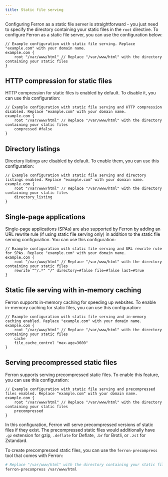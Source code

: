 ```yaml
---
title: Static file serving
---
```


Configuring Ferron as a static file server is straightforward - you just need to specify the directory containing your static files in the `root` directive. To configure Ferron as a static file server, you can use the configuration below:

```kdl
// Example configuration with static file serving. Replace "example.com" with your domain name.
example.com {
    root "/var/www/html" // Replace "/var/www/html" with the directory containing your static files
}
```

## HTTP compression for static files

HTTP compression for static files is enabled by default. To disable it, you can use this configuration:

```kdl
// Example configuration with static file serving and HTTP compression disabled. Replace "example.com" with your domain name.
example.com {
    root "/var/www/html" // Replace "/var/www/html" with the directory containing your static files
    compressed #false
}
```

## Directory listings

Directory listings are disabled by default. To enable them, you can use this configuration:

```kdl
// Example configuration with static file serving and directory listings enabled. Replace "example.com" with your domain name.
example.com {
    root "/var/www/html" // Replace "/var/www/html" with the directory containing your static files
    directory_listing
}
```

## Single-page applications

Single-page applications (SPAs) are also supported by Ferron by adding an URL rewrite rule (if using static file serving only) in addition to the static file serving configuration. You can use this configuration:

```kdl
// Example configuration with static file serving and URL rewrite rule for SPAs. Replace "example.com" with your domain name.
example.com {
    root "/var/www/html" // Replace "/var/www/html" with the directory containing your static files
    rewrite "^/.*" "/" directory=#false file=#false last=#true
}
```

## Static file serving with in-memory caching

Ferron supports in-memory caching for speeding up websites. To enable in-memory caching for static files, you can use this configuration:

```kdl
// Example configuration with static file serving and in-memory caching enabled. Replace "example.com" with your domain name.
example.com {
    root "/var/www/html" // Replace "/var/www/html" with the directory containing your static files
    cache
    file_cache_control "max-age=3600"
}
```

## Serving precompressed static files

Ferron supports serving precompressed static files. To enable this feature, you can use this configuration:

```kdl
// Example configuration with static file serving and precompressed files enabled. Replace "example.com" with your domain name.
example.com {
    root "/var/www/html" // Replace "/var/www/html" with the directory containing your static files
    precompressed
}
```

In this configuration, Ferron will serve precompressed versions of static files if they exist. The precompressed static files would additionally have `.gz` extension for gzip, `.deflate` for Deflate, `.br` for Brotli, or `.zst` for Zstandard.

To create precompressed static files, you can use the `ferron-precompress` tool that comes with Ferron:

```bash
# Replace "/var/www/html" with the directory containing your static files
ferron-precompress /var/www/html
```
